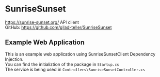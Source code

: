 # SunriseSunset
https://sunrise-sunset.org/ API client  
GitHub: https://github.com/gilad-teller/SunriseSunset

## Example Web Application
This is an example web application using SunriseSunsetClient Dependency Injection.  
You can find the initializtion of the package in `Startup.cs`  
The service is being used in `Controllers\SunriseSunsetController.cs`
